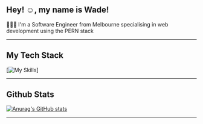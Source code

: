 ## Hey! ☺️, my name is Wade!

🧑🏻‍💻 I'm a Software Engineer from Melbourne specialising in web development using the PERN stack

---

## My Tech Stack
[![My Skills](https://skillicons.dev/icons?i=html,css,js,ts,react,nodejs,express,postgres,prisma,postman,supabase,vscode,netlify,github,styledcomponents,nextjs)]

---

## Github Stats
[![Anurag's GitHub stats](https://github-readme-stats.vercel.app/api?username=wade-levels-up)](https://github.com/anuraghazra/github-readme-stats)

---

<!--
**wade-levels-up/wade-levels-up** is a ✨ _special_ ✨ repository because its `README.md` (this file) appears on your GitHub profile.

Here are some ideas to get you started:

- 🔭 I’m currently working on ...
- 🌱 I’m currently learning ...
- 👯 I’m looking to collaborate on ...
- 🤔 I’m looking for help with ...
- 💬 Ask me about ...
- 📫 How to reach me: ...
- 😄 Pronouns: ...
- ⚡ Fun fact: ...
-->
